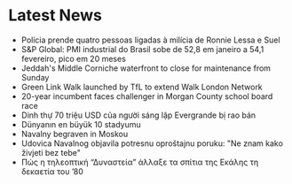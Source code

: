 # Latest News
-  Polícia prende quatro pessoas ligadas à milícia de Ronnie Lessa e Suel
-  S&P Global: PMI industrial do Brasil sobe de 52,8 em janeiro a 54,1 fevereiro, pico em 20 meses
-  Jeddah's Middle Corniche waterfront to close for maintenance from Sunday
-  Green Link Walk launched by TfL to extend Walk London Network
-  20-year incumbent faces challenger in Morgan County school board race
-  Dinh thự 70 triệu USD của người sáng lập Evergrande bị rao bán
-  Dünyanın en büyük 10 stadyumu
-  Navalny begraven in Moskou
-  Udovica Navalnog objavila potresnu oproštajnu poruku: "Ne znam kako živjeti bez tebe"
-  Πώς η τηλεοπτική “Δυναστεία” άλλαξε τα σπίτια της Εκάλης τη δεκαετία του ’80
